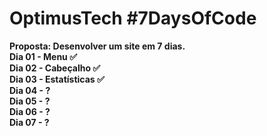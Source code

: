 # OptimusTech #7DaysOfCode
<b>Proposta: Desenvolver um site em 7 dias.<b><br>
Dia 01 - Menu ✅<br>
Dia 02 - Cabeçalho ✅<br>
Dia 03 - Estatísticas ✅<br>
Dia 04 - ?<br>
Dia 05 - ?<br>
Dia 06 - ?<br>
Dia 07 - ?<br>
